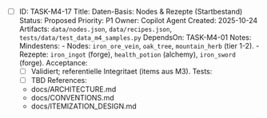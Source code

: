 - [ ] ID: TASK-M4-17
  Title: Daten-Basis: Nodes & Rezepte (Startbestand)
  Status: Proposed
  Priority: P1
  Owner: Copilot Agent
  Created: 2025-10-24
  Artifacts: `data/nodes.json`, `data/recipes.json`, `tests/data/test_data_m4_samples.py`
  DependsOn: TASK-M4-01
  Notes:
  Mindestens:
        - Nodes: `iron_ore_vein`, `oak_tree`, `mountain_herb` (tier 1-2).
        - Rezepte: `iron_ingot` (forge), `health_potion` (alchemy), `iron_sword` (forge).
  Acceptance:
  - [ ] Validiert; referentielle Integritaet (items aus M3).
  Tests:
  - [ ] TBD
  References:
  - docs/ARCHITECTURE.md
  - docs/CONVENTIONS.md
  - docs/ITEMIZATION_DESIGN.md
